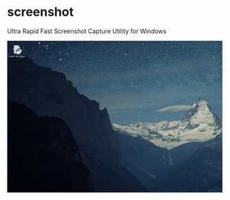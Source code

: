 # screenshot
Ultra Rapid Fast Screenshot Capture Utility for Windows

![gif](https://raw.githubusercontent.com/99p/screenshot/master/screenshot.gif)
